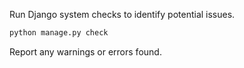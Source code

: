 Run Django system checks to identify potential issues.

```bash
python manage.py check
```

Report any warnings or errors found.
